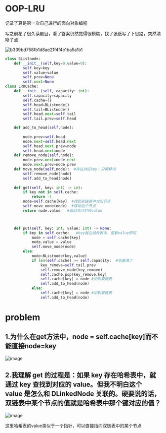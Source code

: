 # OOP-LRU
记录了算是第一次自己进行的面向对象编程  

写之前花了很久读题目，看了答案仍然觉得很模糊，找了张纸写了下思路，突然清晰了点  

![b339bd758fb1d8ae21f4f4e1ba5a1b1](https://github.com/user-attachments/assets/45a1e89b-d2e6-449a-a6bc-2589b87ae100)

```python
class BListnode:
    def __init__(self,key=0,value=0):
        self.key=key
        self.value=value
        self.prev=None
        self.next=None
class LRUCache:
    def __init__(self, capacity: int):
        self.capacity=capacity
        self.cache={}
        self.head=BListnode()
        self.tail=BListnode()
        self.head.next=self.tail
        self.tail.prev=self.head

    def add_to_head(self,node):  
        
        node.prev=self.head
        node.next=self.head.next
        self.head.next.prev=node
        self.head.next=node
    def remove_node(self,node):
        node.prev.next=node.next
        node.next.prev=node.prev
    def move_node(self,node):  #存在对应key，只需移动
        self.remove_node(node)
        self.add_to_head(node)
        
    def get(self, key: int) -> int:
        if key not in self.cache:
            return -1
        node=self.cache[key]  #找到双链表中对应节点
        self.move_node(node)  #移动这个节点
        return node.value   #返回节点对应value



    def put(self, key: int, value: int) -> None:
        if key in self.cache:   #key就在哈希表中，更新value即可
            node = self.cache[key]
            node.value = value
            self.move_node(node)
        else:
            node=BListnode(key,value)
            if len(self.cache) >= self.capacity:  #容量满了
                key_remove=self.tail.prev
                self.remove_node(key_remove)
                self.cache.pop(key_remove.key)
                self.cache[key] = node #加到双链表
                self.add_to_head(node)
            else:
                self.cache[key] = node #加到双链表
                self.add_to_head(node)


```
# problem
## 1.为什么在get方法中，node = self.cache[key]而不能直接node=key  

![image](https://github.com/user-attachments/assets/dd8144b8-e28e-4c7d-b32f-58c7bf5a69e7)  

## 2.我理解 get 的过程是：如果 key 存在哈希表中，就通过 key 查找到对应的 value。但我不明白这个 value 是怎么和 DLinkedNode 关联的。硬要说的话，双链表中某个节点的值就是哈希表中那个键对应的值？  

![image](https://github.com/user-attachments/assets/e5a186d6-970a-49b2-915c-a87b1fbd1fa0)  

这里哈希表的value类似于一个指针，可以直接指向双链表中的某个节点
